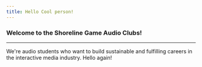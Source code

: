```yaml
---
title: Hello Cool person!
---
```

 

### Welcome to the Shoreline Game Audio Clubs!
---

We're audio students who want to build sustainable and fulfilling careers in the interactive media industry. Hello again!
